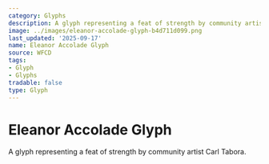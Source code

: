 ```yaml
---
category: Glyphs
description: A glyph representing a feat of strength by community artist Carl Tabora.
image: ../images/eleanor-accolade-glyph-b4d711d099.png
last_updated: '2025-09-17'
name: Eleanor Accolade Glyph
source: WFCD
tags:
- Glyph
- Glyphs
tradable: false
type: Glyph
---
```


# Eleanor Accolade Glyph

A glyph representing a feat of strength by community artist Carl Tabora.

